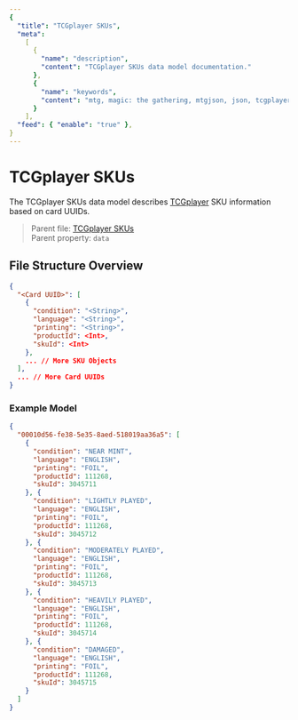 ```yaml
---
{
  "title": "TCGplayer SKUs",
  "meta":
    [
      {
        "name": "description",
        "content": "TCGplayer SKUs data model documentation."
      },
      {
        "name": "keywords",
        "content": "mtg, magic: the gathering, mtgjson, json, tcgplayer, tcgplayer skus"
      }
    ],
  "feed": { "enable": "true" },
}
---
```


# TCGplayer SKUs

The TCGplayer SKUs data model describes [TCGplayer](https://tcgplayer.com) SKU information based on card UUIDs.

> Parent file: <span class="code-wrap">[TCGplayer SKUs](../../api/v5/TcgplayerSkus.json)</span>  
> Parent property: `data`

## File Structure Overview

```json
{
  "<Card UUID>": [
    {
      "condition": "<String>",
      "language": "<String>",
      "printing": "<String>",
      "productId": <Int>,
      "skuId": <Int>
    },
    ... // More SKU Objects
  ],
  ... // More Card UUIDs
}
```

### Example Model

```json
{
  "00010d56-fe38-5e35-8aed-518019aa36a5": [
    {
      "condition": "NEAR MINT",
      "language": "ENGLISH",
      "printing": "FOIL",
      "productId": 111268,
      "skuId": 3045711
    }, {
      "condition": "LIGHTLY PLAYED",
      "language": "ENGLISH",
      "printing": "FOIL",
      "productId": 111268,
      "skuId": 3045712
    }, {
      "condition": "MODERATELY PLAYED",
      "language": "ENGLISH",
      "printing": "FOIL",
      "productId": 111268,
      "skuId": 3045713
    }, {
      "condition": "HEAVILY PLAYED",
      "language": "ENGLISH",
      "printing": "FOIL",
      "productId": 111268,
      "skuId": 3045714
    }, {
      "condition": "DAMAGED",
      "language": "ENGLISH",
      "printing": "FOIL",
      "productId": 111268,
      "skuId": 3045715
    }
  ]
}
```
